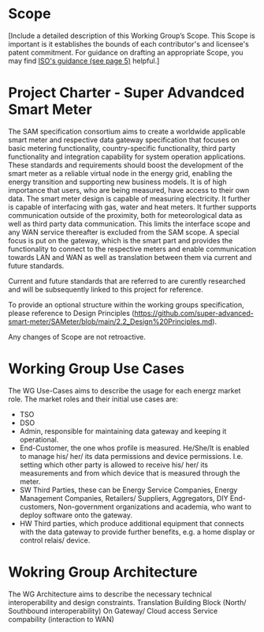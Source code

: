 # Scope

[Include a detailed description of this Working Group’s Scope.  This Scope is important is it establishes the bounds of each contributor's and licensee's patent commitment. For guidance on drafting an appropriate Scope, you may find [ISO's guidance (see page 5)](https://www.iso.org/files/live/sites/isoorg/files/developing_standards/docs/en/how-to-write-standards.pdf "ISO How To Write Standards Guide") helpful.]

# Project Charter - Super Advandced Smart Meter
The SAM specification consortium aims to create a worldwide applicable smart meter and respective data gateway specification that focuses on basic metering functionality, country-specific functionality, third party functionality and integration capability for system operation applications. These standards and requirements should boost the development of the smart meter as a reliable virtual node in the energy grid, enabling the energy transition and supporting new business models. It is of high importance that users, who are being measured, have access to their own data. The smart meter design is capable of measuring electricity. It further is capable of interfacing with gas, water and heat meters. It further supports communication outside of the proximity, both for meteorological data as well as third party data communication. This limits the interface scope and any WAN service thereafter is excluded from the SAM scope.
A special focus is put on the gateway, which is the smart part and provides the functionality to connect to the respective meters and enable communication towards LAN and WAN as well as translation between them via current and future standards.

Current and future standards that are referred to are curently researched and will be subsequently linked to this project for reference.

To provide an optional structure within the working groups specification, please reference to Design Principles (https://github.com/super-advanced-smart-meter/SAMeter/blob/main/2.2_Design%20Principles.md).

Any changes of Scope are not retroactive. 


# Working Group Use Cases
The WG Use-Cases aims to describe the usage for each energz market role. The market roles and their initial use cases are:
* TSO
* DSO
* Admin, responsible for maintaining data gateway and keeping it operational.
* End-Customer, the one whos profile is measured. He/She/It is enabled to manage his/ her/ its data permissions and device permissions. I.e. setting which other party is allowed to receive his/ her/ its measurements and from which device that is measured through the meter.
* SW Third Parties, these can be Energy Service Companies, Energy Management Companies, Retailers/ Suppliers, Aggregators, DIY End-customers, Non-government organizations and academia, who want to deploy software onto the gateway.
* HW Third parties, which produce additional equipment that connects with the data gateway to provide further benefits, e.g. a home display or control relais/ device.

# Wokring Group Architecture
The WG Architecture aims to describe the necessary technical interoperability and design constraints.
Translation Building Block (North/ Southbound interoperability)
On Gateway/ Cloud access 
Service compability (interaction to WAN)
